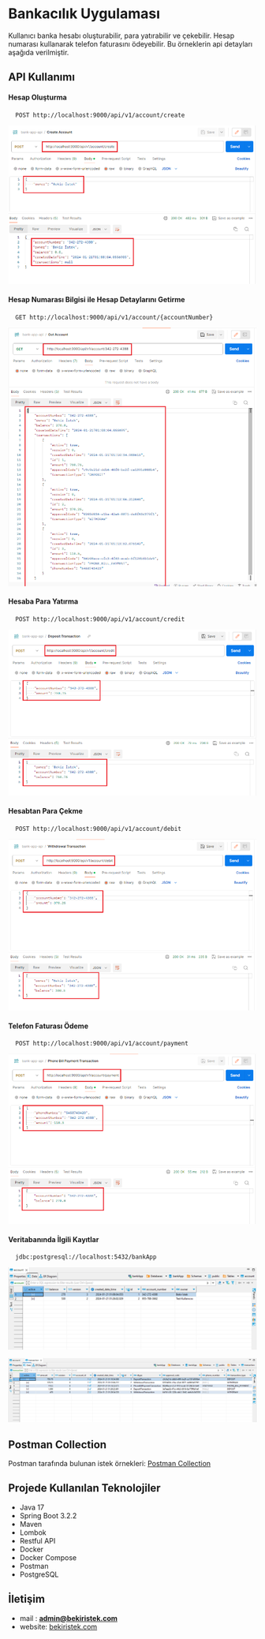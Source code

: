 
# Bankacılık Uygulaması

Kullanıcı banka hesabı oluşturabilir, para yatırabilir ve çekebilir. Hesap numarası kullanarak telefon faturasını ödeyebilir. Bu örneklerin api detayları aşağıda verilmiştir.


## API Kullanımı

#### Hesap Oluşturma

```http
  POST http://localhost:9000/api/v1/account/create
```
<p align="center">
    <img src ="screenshots/create-account.png">
</p>

#### Hesap Numarası Bilgisi ile Hesap Detaylarını Getirme

```http
  GET http://localhost:9000/api/v1/account/{accountNumber}
```
<p align="center">
    <img src ="screenshots/get-account.png">
</p>

#### Hesaba Para Yatırma

```http
  POST http://localhost:9000/api/v1/account/credit
```
<p align="center">
    <img src ="screenshots/deposit-account.png">
</p>

#### Hesabtan Para Çekme

```http
  POST http://localhost:9000/api/v1/account/debit
```
<p align="center">
    <img src ="screenshots/debit-account.png">
</p>

#### Telefon Faturası Ödeme

```http
  POST http://localhost:9000/api/v1/account/payment
```
<p align="center">
    <img src ="screenshots/payment-phone-bill.png">
</p>

#### Veritabanında İlgili Kayıtlar

```http
  jdbc:postgresql://localhost:5432/bankApp
```

<p align="center">
    <img src ="screenshots/account-db.png">
</p>

<p align="center">
    <img src ="screenshots/transaction-db.png">
</p>

## Postman Collection
Postman tarafında bulunan istek örnekleri: [Postman Collection](https://github.com/bekiristek/simple-banking/blob/main/collection/bank-app-api.postman_collection.json)


## Projede Kullanılan Teknolojiler

- Java 17
- Spring Boot 3.2.2
- Maven
- Lombok
- Restful API
- Docker
- Docker Compose
- Postman
- PostgreSQL

## İletişim

- mail : **admin@bekiristek.com**
- website: [bekiristek.com](https://bekiristek.com/)
